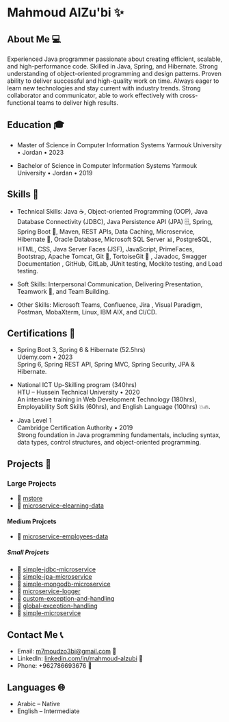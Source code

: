 # Mahmoud AlZu'bi ✨

## About Me 💻

Experienced Java programmer passionate about creating efficient, scalable, and high-performance code. Skilled in Java, Spring, 
and Hibernate. Strong understanding of object-oriented programming and design patterns. Proven ability to deliver successful 
and high-quality work on time. Always eager to learn new technologies and stay current with industry trends. Strong collaborator 
and communicator, able to work effectively with cross-functional teams to deliver high results. 

## Education 🎓

- Master of Science in Computer Information Systems 
Yarmouk University • Jordan • 2023 

- Bachelor of Science in Computer Information Systems 
Yarmouk University • Jordan • 2019 


## Skills 🚀

- Technical Skills: Java ☕️, Object-oriented Programming (OOP), Java Database Connectivity (JDBC), Java Persistence API 
(JPA) 🗄️, Spring, Spring Boot 🌱, Maven, REST APIs, Data Caching, Microservice, Hibernate 🏰, Oracle Database, Microsoft SQL 
Server 📊, PostgreSQL, HTML, CSS, Java Server Faces (JSF), JavaScript, PrimeFaces, Bootstrap, Apache Tomcat, Git 🐙, 
TortoiseGit 🐢 , Javadoc, Swagger Documentation , GitHub, GitLab, JUnit testing, Mockito testing, and Load testing.

- Soft Skills: Interpersonal Communication, Delivering Presentation, Teamwork 🤝, and Team Building.
  
- Other Skills: Microsoft Teams, Confluence, Jira , Visual Paradigm, Postman, MobaXterm, Linux, IBM AIX, and CI/CD. 

## Certifications 📜

- Spring Boot 3, Spring 6 & Hibernate (52.5hrs)
     <br/>Udemy.com • 2023 <br/>
    Spring 6, Spring REST API, Spring MVC, Spring Security, JPA & Hibernate.

- National ICT Up-Skilling program (340hrs) 
    <br/>HTU – Hussein Technical University • 2020 <br/>
    An intensive training in Web Development Technology (180hrs), Employability Soft Skills (60hrs), and English Language (100hrs) 💥🔥. 

- Java Level 1 
  <br/> Cambridge Certification Authority • 2019 <br/> 
  Strong foundation in Java programming fundamentals, including syntax, data types, control structures, and object-oriented 
  programming.


## Projects 🚧

### Large Projects
- 📂 [mstore](https://github.com/mahmoud-alzubi/mstore)
- 📂 [microservice-elearning-data](https://github.com/mahmoud-alzubi/microservice-elearning-data) 

#### Medium Projcets
- 📂 [microservice-employees-data](https://github.com/mahmoud-alzubi/microservice-employees-data)



##### Small Projcets
- 📂 [simple-jdbc-microservice](https://github.com/mahmoud-alzubi/simple-jdbc-microservice)
- 📂 [simple-jpa-microservice](https://github.com/mahmoud-alzubi/simple-jpa-microservice)
- 📂 [simple-mongodb-microservice](https://github.com/mahmoud-alzubi/microservice-data-mongodb)
- 📂 [microservice-logger](https://github.com/mahmoud-alzubi/microservice-logger)
- 📂 [custom-exception-and-handling](https://github.com/mahmoud-alzubi/custom-exception-and-handling)
- 📂 [global-exception-handling](https://github.com/mahmoud-alzubi/global-exception-handling)
- 📂 [simple-microservice](https://github.com/mahmoud-alzubi/simple-microservice-example) 




## Contact Me 📞

- Email: m7moudzo3bi@gmail.com 📧
- LinkedIn: [linkedin.com/in/mahmoud-alzubi](https://www.linkedin.com/in/mahmoud-alzubi) 🔗
- Phone: +962786693676 📱

## Languages 🌐
 
-  Arabic – Native
-  English – Intermediate
